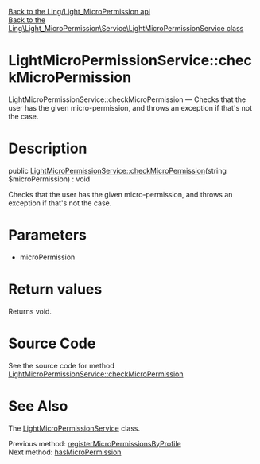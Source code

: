 [Back to the Ling/Light_MicroPermission api](https://github.com/lingtalfi/Light_MicroPermission/blob/master/doc/api/Ling/Light_MicroPermission.md)<br>
[Back to the Ling\Light_MicroPermission\Service\LightMicroPermissionService class](https://github.com/lingtalfi/Light_MicroPermission/blob/master/doc/api/Ling/Light_MicroPermission/Service/LightMicroPermissionService.md)


LightMicroPermissionService::checkMicroPermission
================



LightMicroPermissionService::checkMicroPermission — Checks that the user has the given micro-permission, and throws an exception if that's not the case.




Description
================


public [LightMicroPermissionService::checkMicroPermission](https://github.com/lingtalfi/Light_MicroPermission/blob/master/doc/api/Ling/Light_MicroPermission/Service/LightMicroPermissionService/checkMicroPermission.md)(string $microPermission) : void




Checks that the user has the given micro-permission, and throws an exception if that's not the case.




Parameters
================


- microPermission

    


Return values
================

Returns void.








Source Code
===========
See the source code for method [LightMicroPermissionService::checkMicroPermission](https://github.com/lingtalfi/Light_MicroPermission/blob/master/Service/LightMicroPermissionService.php#L169-L174)


See Also
================

The [LightMicroPermissionService](https://github.com/lingtalfi/Light_MicroPermission/blob/master/doc/api/Ling/Light_MicroPermission/Service/LightMicroPermissionService.md) class.

Previous method: [registerMicroPermissionsByProfile](https://github.com/lingtalfi/Light_MicroPermission/blob/master/doc/api/Ling/Light_MicroPermission/Service/LightMicroPermissionService/registerMicroPermissionsByProfile.md)<br>Next method: [hasMicroPermission](https://github.com/lingtalfi/Light_MicroPermission/blob/master/doc/api/Ling/Light_MicroPermission/Service/LightMicroPermissionService/hasMicroPermission.md)<br>

